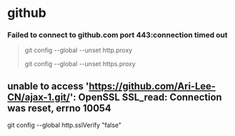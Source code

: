 # github

### Failed to connect to github.com port 443:connection timed out

>git config --global --unset http.proxy
>
>git config --global --unset https.proxy

##  unable to access 'https://github.com/Ari-Lee-CN/ajax-1.git/': OpenSSL SSL_read: Connection was reset, errno 10054

git config --global http.sslVerify "false"

